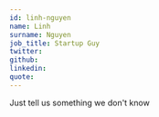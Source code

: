 ```yaml
---
id: linh-nguyen
name: Linh
surname: Nguyen
job_title: Startup Guy
twitter:
github: 
linkedin:
quote:
---
```


Just tell us something we don't know
